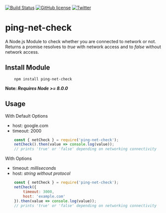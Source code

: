 [![Build Status](https://travis-ci.org/Syed-Umair/ping-net-check.svg?branch=master)](https://travis-ci.org/Syed-Umair/ping-net-check)
[![GitHub license](https://img.shields.io/github/license/Syed-Umair/ping-net-check.svg)](https://github.com/Syed-Umair/ping-net-check/blob/master/LICENSE)
[![Twitter](https://img.shields.io/twitter/url/https/github.com/Syed-Umair/ping-net-check.svg?style=social)](https://twitter.com/intent/tweet?text=Wow:&url=https%3A%2F%2Fgithub.com%2FSyed-Umair%2Fping-net-check)

# ping-net-check
A Node.js Module to check whether you are connected to network or not. Returns a promise resolves to <em>true</em> with network access and to <em>false</em> without network access.

## Install Module
```
    npm install ping-net-check
```

<strong>Note: <i>Requires Node >= 8.0.0</i></strong>

## Usage

With Default Options

* host: google.com
* timeout: 2000

```javascript
    const { netCheck } = require('ping-net-check');
    netCheck().then(value => console.log(value));
    // prints 'true' or 'false' depending on networking connectivity
```

With Options

- timeout: <i>milliseconds</i>
- host: <i>string without protocol</i>

```javascript
    const { netCheck } = require('ping-net-check');
    netCheck({
        timeout: 3000,
        host: 'example.com'
    }).then(value => console.log(value));
    // prints 'true' or 'false' depending on networking connectivity
```